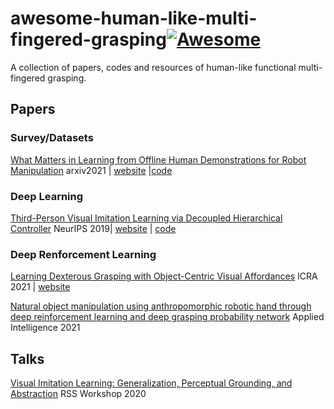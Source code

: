 # awesome-human-like-multi-fingered-grasping[![Awesome](https://cdn.rawgit.com/sindresorhus/awesome/d7305f38d29fed78fa85652e3a63e154dd8e8829/media/badge.svg)](https://github.com/sindresorhus/awesome)
A collection of papers, codes and resources of human-like functional multi-fingered grasping.

## Papers

### Survey/Datasets

[What Matters in Learning from Offline Human Demonstrations for Robot Manipulation](https://arxiv.org/pdf/2108.03298.pdf) arxiv2021 | [website](https://robomimic.github.io/) |[code](https://github.com/ARISE-Initiative/robomimic)

### Deep Learning

[Third-Person Visual Imitation Learning via Decoupled Hierarchical Controller](https://proceedings.neurips.cc/paper/2019/file/8a146f1a3da4700cbf03cdc55e2daae6-Paper.pdf) NeurIPS 2019| [website](https://pathak22.github.io/hierarchical-imitation/) | [code](https://github.com/pathak22/hierarchical-imitation/)


### Deep Renforcement Learning

[Learning Dexterous Grasping with Object-Centric Visual Affordances](https://arxiv.org/pdf/2009.01439.pdf) ICRA 2021 | [website](https://vision.cs.utexas.edu/projects/graff-dexterous-affordance-grasp/)

[Natural object manipulation using anthropomorphic robotic hand through deep reinforcement learning and deep grasping probability network](https://link.springer.com/content/pdf/10.1007/s10489-020-01870-6.pdf) Applied Intelligence 2021


## Talks

[Visual Imitation Learning: Generalization, Perceptual Grounding, and Abstraction](https://www.youtube.com/watch?v=1TJHuO5TAfo) RSS Workshop 2020 

